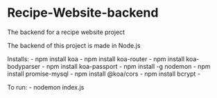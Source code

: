 # Recipe-Website-backend
The backend for a recipe website project

The backend of this project is made in Node.js

Installs:
    - npm install koa
    - npm install koa-router
    - npm install koa-bodyparser
    - npm install koa-passport
    - npm install -g nodemon
    - npm install promise-mysql
    - npm install @koa/cors
    - npm install bcrypt
    - 

To run:
    - nodemon index.js